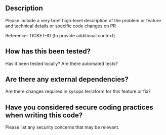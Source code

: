 ## Description
Please include a very brief high-level description of the problem or feature and technical details or specific code changes on PR

Reference: TICKET-ID (to provide additional context)

## How has this been tested?
Has it been tested locally? Are there automated tests?

## Are there any external dependencies?
Are there changes required in sysops terraform for this feature or fix?

## Have you considered secure coding practices when writing this code?
Please list any security concerns that may be relevant.
